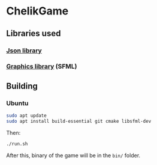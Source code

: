 # ChelikGame

## Libraries used

### [Json library](https://github.com/nlohmann/json)
### [Graphics library](https://github.com/nlohmann/json) (SFML)

## Building

### Ubuntu

```bash
sudo apt update
sudo apt install build-essential git cmake libsfml-dev
```

Then:

```bash
./run.sh
```

After this, binary of the game will be in the `bin/` folder.